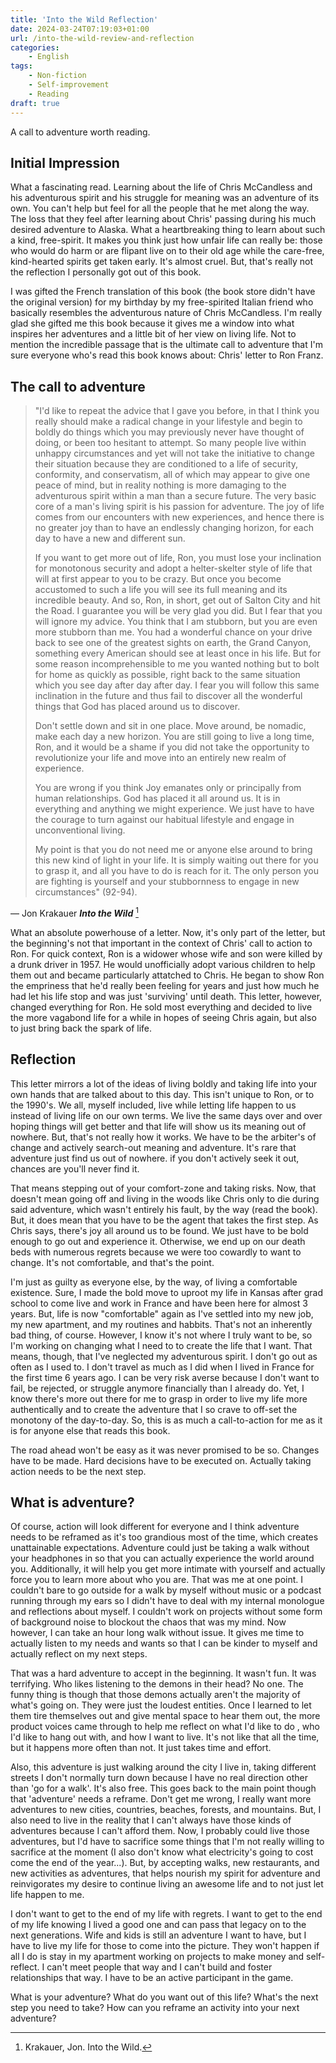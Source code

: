 ```yaml
---
title: 'Into the Wild Reflection'
date: 2024-03-24T07:19:03+01:00
url: /into-the-wild-review-and-reflection
categories:
    - English
tags:
    - Non-fiction
    - Self-improvement
    - Reading
draft: true
---
```

A call to adventure worth reading.
<!--more-->

## Initial Impression

What a fascinating read. Learning about the life of Chris McCandless and his adventurous spirit and his struggle for meaning was an adventure of its own. You can't help but feel for all the people that he met along the way. The loss that they feel after learning about Chris' passing during his much desired adventure to Alaska. What a heartbreaking thing to learn about such a kind, free-spirit. It makes you think just how unfair life can really be: those who would do harm or are flipant live on to their old age while the care-free, kind-hearted spirits get taken early. It's almost cruel. But, that's really not the reflection I personally got out of this book.

I was gifted the French translation of this book (the book store didn't have the original version) for my birthday by my free-spirited Italian friend who basically resembles the adventurous nature of Chris McCandless. I'm really glad she gifted me this book because it gives me a window into what inspires her adventures and a little bit of her view on living life. Not to mention the incredible passage that is the ultimate call to adventure that I'm sure everyone who's read this book knows about: Chris' letter to Ron Franz.

## The call to adventure

>"I'd like to repeat the advice that I gave you before, in that I think you really should make a radical change in your lifestyle and begin to boldly do things which you may previously never have thought of doing, or been too hesitant to attempt. So many people live within unhappy circumstances and yet will not take the initiative to change their situation because they are conditioned to a life of security, conformity, and conservatism, all of which may appear to give one peace of mind, but in reality nothing is more damaging to the adventurous spirit within a man than a secure future. The very basic core of a man's living spirit is his passion for adventure. The joy of life comes from our encounters with new experiences, and hence there is no greater joy than to have an endlessly changing horizon, for each day to have a new and different sun.
>
>If you want to get more out of life, Ron, you must lose your inclination for monotonous security and adopt a helter-skelter style of life that will at first appear to you to be crazy. But once you become accustomed to such a life you will see its full meaning and its incredible beauty. And so, Ron, in short, get out of Salton City and hit the Road. I guarantee you will be very glad you did. But I fear that you will ignore my advice. You think that I am stubborn, but you are even more stubborn than me. You had a wonderful chance on your drive back to see one of the greatest sights on earth, the Grand Canyon, something every American should see at least once in his life. But for some reason incomprehensible to me you wanted nothing but to bolt for home as quickly as possible, right back to the same situation which you see day after day after day. I fear you will follow this same inclination in the future and thus fail to discover all the wonderful things that God has placed around us to discover.
>
>Don't settle down and sit in one place. Move around, be nomadic, make each day a new horizon. You are still going to live a long time, Ron, and it would be a shame if you did not take the opportunity to revolutionize your life and move into an entirely new realm of experience.
>
>You are wrong if you think Joy emanates only or principally from human relationships. God has placed it all around us. It is in everything and anything we might experience. We just have to have the courage to turn against our habitual lifestyle and engage in unconventional living.
>
>My point is that you do not need me or anyone else around to bring this new kind of light in your life. It is simply waiting out there for you to grasp it, and all you have to do is reach for it. The only person you are fighting is yourself and your stubbornness to engage in new circumstances" (92-94).

&mdash; Jon Krakauer ***Into the Wild*** [^1] 

What an absolute powerhouse of a letter. Now, it's only part of the letter, but the beginning's not that important in the context of Chris' call to action to Ron. For quick context, Ron is a widower whose wife and son were killed by a drunk driver in 1957. He would unofficially adopt various children to help them out and became particularly attatched to Chris. He began to show Ron the empriness that he'd really been feeling for years and just how much he had let his life stop and was just 'surviving' until death. This letter, however, changed everything for Ron. He sold most everything and decided to live the more vagabond life for a while in hopes of seeing Chris again, but also to just bring back the spark of life. 

## Reflection

This letter mirrors a lot of the ideas of living boldly and taking life into your own hands that are talked about to this day. This isn't unique to Ron, or to the 1990's. We all, myself included, live while letting life happen to us instead of living life on our own terms. We live the same days over and over hoping things will get better and that life will show us its meaning out of nowhere. But, that's not really how it works. We have to be the arbiter's of change and actively search-out meaning and adventure. It's rare that adventure just find us out of nowhere. if you don't actively seek it out, chances are you'll never find it. 

That means stepping out of your comfort-zone and taking risks. Now, that doesn't mean going off and living in the woods like Chris only to die during said adventure, which wasn't entirely his fault, by the way (read the book). But, it does mean that you have to be the agent that takes the first step. As Chris says, there's joy all around us to be found. We just have to be bold enough to go out and experience it. Otherwise, we end up on our death beds with numerous regrets because we were too cowardly to want to change. It's not comfortable, and that's the point.

I'm just as guilty as everyone else, by the way, of living a comfortable existence. Sure, I made the bold move to uproot my life in Kansas after grad school to come live and work in France and have been here for almost 3 years. But, life is now "comfortable" again as I've settled into my new job, my new apartment, and my routines and habbits. That's not an inherently bad thing, of course. However, I know it's not where I truly want to be, so I'm working on changing what I need to to create the life that I want. That means, though, that I've neglected my adventurous spirit. I don't go out as often as I used to. I don't travel as much as I did when I lived in France for the first time 6 years ago. I can be very risk averse because I don't want to fail, be rejected, or struggle anymore financially than I already do. Yet, I know there's more out there for me to grasp in order to live my life more authentically and to create the adventure that I so crave to off-set the monotony of the day-to-day. So, this is as much a call-to-action for me as it is for anyone else that reads this book.

The road ahead won't be easy as it was never promised to be so. Changes have to be made. Hard decisions have to be executed on. Actually taking action needs to be the next step.

## What is adventure?

Of course, action will look different for everyone and I think adventure needs to be reframed as it's too grandious most of the time, which creates unattainable expectations. Adventure could just be taking a walk without your headphones in so that you can actually experience the world around you. Additionally, it will help you get more intimate with yourself and actually force you to learn more about who you are. That was me at one point. I couldn't bare to go outside for a walk by myself without music or a podcast running through my ears so I didn't have to deal with my internal monologue and reflections about myself. I couldn't work on projects without some form of background noise to blockout the chaos that was my mind. Now however, I can take an hour long walk without issue. It gives me time to actually listen to my needs and wants so that I can be kinder to myself and actually reflect on my next steps. 

That was a hard adventure to accept in the beginning. It wasn't fun. It was terrifying. Who likes listening to the demons in their head? No one. The funny thing is though that those demons actually aren't the majority of what's going on. They were just the loudest entities. Once I learned to let them tire themselves out and give mental space to hear them out, the more product voices came through to help me reflect on what I'd like to do , who I'd like to hang out with, and how I want to live. It's not like that all the time, but it happens more often than not. It just takes time and effort.

Also, this adventure is just walking around the city I live in, taking different streets I don't normally turn down because I have no real direction other than 'go for a walk'. It's also free. This goes back to the main point though that 'adventure' needs a reframe. Don't get me wrong, I really want more adventures to new cities, countries, beaches, forests, and mountains. But, I also need to live in the reality that I can't always have those kinds of adventures because I can't afford them. Now, I probably could live those adventures, but I'd have to sacrifice some things that I'm not really willing to sacrifice at the moment (I also don't know what electricity's going to cost come the end of the year...). But, by accepting walks, new restaurants, and new activities as adventures, that helps nourish my spirit for adventure and reinvigorates my desire to continue living an awesome life and to not just let life happen to me. 

I don't want to get to the end of my life with regrets. I want to get to the end of my life knowing I lived a good one and can pass that legacy on to the next generations. Wife and kids is still an adventure I want to have, but I have to live my life for those to come into the picture. They won't happen if all I do is stay in my apartment working on projects to make money and self-reflect. I can't meet people that way and I can't build and foster relationships that way. I have to be an active participant in the game. 

What is your adventure? 
What do you want out of this life? 
What's the next step you need to take?
How can you reframe an activity into your next adventure?

[^1]: Krakauer, Jon. Into the Wild. 
